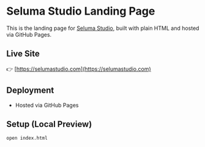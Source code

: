 # Seluma Studio Landing Page

This is the landing page for [Seluma Studio](https://selumastudio.com), built with plain HTML and hosted via GitHub Pages.

## Live Site

👉 [https://selumastudio.com](https://selumastudio.com)

## Deployment

- Hosted via GitHub Pages

## Setup (Local Preview)

```bash
open index.html